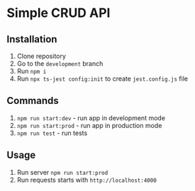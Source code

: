 # Simple CRUD API

## Installation

1. Clone repository
2. Go to the `development` branch
3. Run `npm i`
4. Run `npx ts-jest config:init` to create `jest.config.js` file

## Commands

1. `npm run start:dev` - run app in development mode
2. `npm run start:prod` - run app in production mode
3. `npm run test` - run tests

## Usage

1. Run server `npm run start:prod`
2. Run requests starts with `http://localhost:4000`